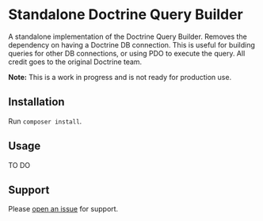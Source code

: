 # Standalone Doctrine Query Builder
A standalone implementation of the Doctrine Query Builder. Removes the dependency on having a Doctrine DB connection. This is useful for building queries for other DB connections, or using PDO to execute the query.
All credit goes to the original Doctrine team. 

**Note:** This is a work in progress and is not ready for production use.

## Installation
Run `composer install`.

## Usage
TO DO

## Support

Please [open an issue](https://github.com/fraction/readme-boilerplate/issues/new) for support.